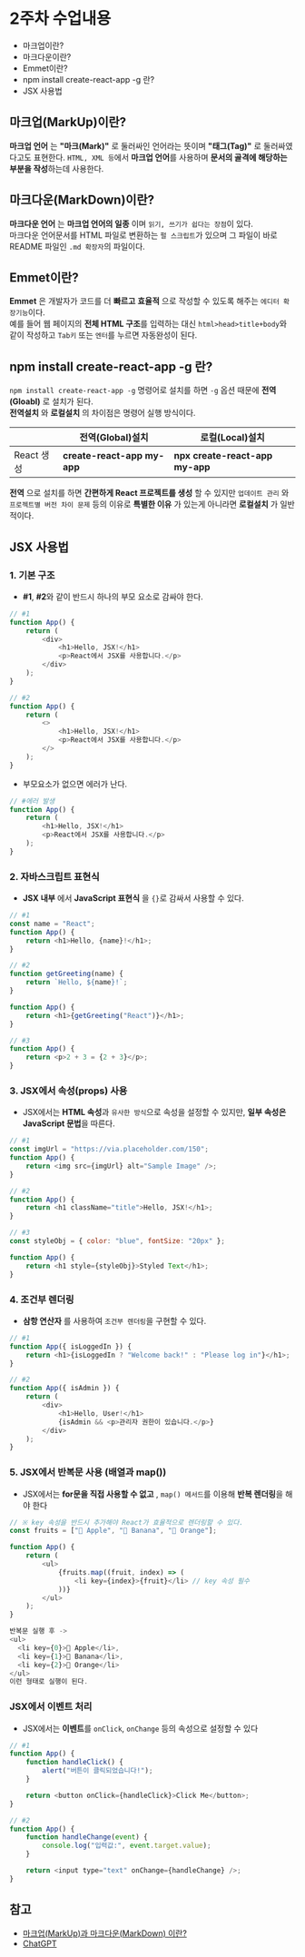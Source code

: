 # 2주차 수업내용

- 마크업이란?
- 마크다운이란?
- Emmet이란?
- npm install create-react-app -g 란?
- JSX 사용법

## 마크업(MarkUp)이란?
**마크업 언어** 는 **"마크(Mark)"** 로 둘러싸인 언어라는 뜻이며 **"태그(Tag)"** 로 둘러싸였다고도 표현한다.
``HTML, XML 등``에서 **마크업 언어**를 사용하며 **문서의 골격에 해당하는 부분을 작성**하는데 사용한다.

## 마크다운(MarkDown)이란?
**마크다운 언어** 는 **마크업 언어의 일종** 이며 ``읽기, 쓰기가 쉽다는 장점``이 있다.<br>
마크다운 언어문서를 HTML 파일로 변환하는 ``펄 스크립트``가 있으며 그 파일이 바로 README 파일인 ``.md 확장자``의 파일이다.

## Emmet이란?
**Emmet** 은 개발자가 코드를 더 **빠르고** **효율적** 으로 작성할 수 있도록 해주는 ``에디터 확장기능``이다.<br>
예를 들어 웹 페이지의 **전체 HTML 구조**를 입력하는 대신 ``html>head>title+body``와 같이 작성하고 ``Tab키`` 또는 ``엔터``를 누르면 자동완성이 된다.

## npm install create-react-app -g 란?
``npm install create-react-app -g`` 명령어로 설치를 하면 ``-g`` 옵션 때문에 **전역(Gloabl)** 로 설치가 된다.<br>
**전역설치** 와 **로컬설치** 의 차이점은 명령어 실행 방식이다.<br>


||전역(Global)설치|로컬(Local)설치|
|--|---------------|--------------|
|React 생성|**create-react-app my-app**|**npx create-react-app my-app**|

**전역** 으로 설치를 하면 **간편하게 React 프로젝트를 생성** 할 수 있지만 ``업데이트 관리`` 와 ``프로젝트별 버전 차이 문제`` 등의 이유로 **특별한 이유** 가 있는게 아니라면 **로컬설치** 가 일반적이다.

## JSX 사용법
### 1. 기본 구조
- **#1**, **#2**와 같이 반드시 하나의 부모 요소로 감싸야 한다.
```javascript
// #1
function App() {
    return (
        <div>
            <h1>Hello, JSX!</h1>
            <p>React에서 JSX를 사용합니다.</p>
        </div>
    );
}
```
```javascript
// #2
function App() {
    return (
        <>
            <h1>Hello, JSX!</h1>
            <p>React에서 JSX를 사용합니다.</p>
        </>
    );
}
```
- 부모요소가 없으면 에러가 난다.
```javascript
// #에러 발생
function App() {
    return (
        <h1>Hello, JSX!</h1>
        <p>React에서 JSX를 사용합니다.</p>
    );
}
```

### 2. 자바스크립트 표현식
- **JSX 내부** 에서 **JavaScript 표현식** 을 ``{}``로 감싸서 사용할 수 있다.
```javascript
// #1
const name = "React";
function App() {
    return <h1>Hello, {name}!</h1>;
}
```
```javascript
// #2
function getGreeting(name) {
    return `Hello, ${name}!`;
}

function App() {
    return <h1>{getGreeting("React")}</h1>;
}
```
```javascript
// #3
function App() {
    return <p>2 + 3 = {2 + 3}</p>;
}
```

### 3. JSX에서 속성(props) 사용
- JSX에서는 **HTML 속성**과 ``유사한 방식``으로 속성을 설정할 수 있지만, **일부 속성은 JavaScript 문법**을 따른다.
```javascript
// #1
const imgUrl = "https://via.placeholder.com/150";
function App() {
    return <img src={imgUrl} alt="Sample Image" />;
}
```
```javascript
// #2
function App() {
    return <h1 className="title">Hello, JSX!</h1>;
}
```
```javascript
// #3
const styleObj = { color: "blue", fontSize: "20px" };

function App() {
    return <h1 style={styleObj}>Styled Text</h1>;
}
```

### 4. 조건부 렌더링
-  **삼항 연산자** 를 사용하여 ``조건부 렌더링``을 구현할 수 있다.
```javascript
// #1
function App({ isLoggedIn }) {
    return <h1>{isLoggedIn ? "Welcome back!" : "Please log in"}</h1>;
}
```
```javascript
// #2
function App({ isAdmin }) {
    return (
        <div>
            <h1>Hello, User!</h1>
            {isAdmin && <p>관리자 권한이 있습니다.</p>}
        </div>
    );
}
```

### 5. JSX에서 반복문 사용 (배열과 map())
- JSX에서는 **for문을 직접 사용할 수 없고** , ``map() 메서드``를 이용해 **반복 렌더링**을 해야 한다
```javascript
// ※ key 속성을 반드시 추가해야 React가 효율적으로 렌더링할 수 있다.
const fruits = ["🍎 Apple", "🍌 Banana", "🍊 Orange"];

function App() {
    return (
        <ul>
            {fruits.map((fruit, index) => (
                <li key={index}>{fruit}</li> // key 속성 필수
            ))}
        </ul>
    );
}

반복문 실행 후 -> 
<ul>
  <li key={0}>🍎 Apple</li>,
  <li key={1}>🍌 Banana</li>,
  <li key={2}>🍊 Orange</li>
</ul>
이런 형태로 실행이 된다.
```

### JSX에서 이벤트 처리
- JSX에서는 **이벤트**를 ``onClick``, ``onChange`` 등의 속성으로 설정할 수 있다
```javascript
// #1
function App() {
    function handleClick() {
        alert("버튼이 클릭되었습니다!");
    }

    return <button onClick={handleClick}>Click Me</button>;
}
```
```javascript
// #2
function App() {
    function handleChange(event) {
        console.log("입력값:", event.target.value);
    }

    return <input type="text" onChange={handleChange} />;
}
```

## 참고
- [마크업(MarkUp)과 마크다운(MarkDown) 이란?](https://tlsdnjs12.tistory.com/32)
- [ChatGPT](https://chatgpt.com/share/67d2d99b-9c88-8012-852f-8b30cf760648)
<!-- 
자바스크립트로만 자기 소개 페이지 완성 
JSX 사용법
JSX 속성 주는 법, 객체 사용
JSX는 IF 없음 && || 사용해서 참 거짓 구분 
-->